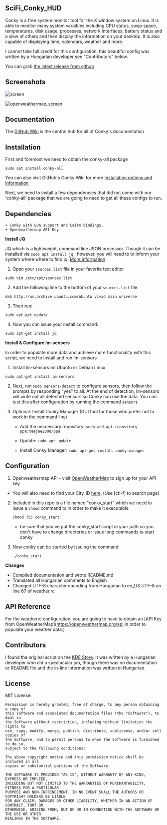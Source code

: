 ## SciFi_Conky_HUD

Conky is a free system monitor tool for the X window system on Linux. It is able to monitor many system varaibles including CPU status, swap space, temperatures, disk usage, processes, network interfaces, battery status and a slew of others and then display the information on your desktop. It is also capable of displaying time, calendars, weather and more.

I cannot take full credit for this configuration. this beautiful config was written by a Hungarian developer see "Contributors" below.

You can grab [the latest release from github](https://github.com/brndnmtthws/conky/releases/latest)

## Screenshots

![screen](https://user-images.githubusercontent.com/26425982/37259259-59794b1e-255a-11e8-9541-6cd5de5cd543.png)

![openweathermap_screen](https://user-images.githubusercontent.com/26425982/37260065-30a48338-2565-11e8-98be-c9174c022775.png)

## Documentation

The [GitHub Wiki](https://github.com/brndnmtthws/conky/wiki) is the central hub for all of Conky's documentation

## Installation

First and foremost we need to obtain the conky-all package

    sudo apt install conky-all

You can also visit GitHub's Conky Wiki for more [Installation options and information](https://github.com/brndnmtthws/conky/wiki/Installation)

Next, we need to install a few dependencies that did not come with our 'conky-all' package that we are going to need to get all these configs to run.

## Dependencies

    + Conky with LUA support and Cairo bindings.
    + Openweathermap API Key

**Install JQ**

JQ which is a lightweight, command line JSON processor. Though it can be installed via `sudo apt install jq` ; however, you will need to to inform your system where
where to find jq. [More information](https://stedolan.github.io/jq/download/)

1. Open your `sources.list` file in your favorite text editor

  `sudo vim /etc/apt/sources.list`

2. Add the following line to the bottom of your `sources.list` file:

  `deb http://us.archive.ubuntu.com/ubuntu vivid main universe`

3. Then run:

  `sudo apt-get update`

4. Now you can issue your install command:

  `sudo apt-get install jq`

**Install & Configure lm-sensors**

In order to populate more data and achieve more functionality with this script, we need to install and run lm-sensors

1. Install lm-sensors on Ubuntu or Debian Linux

  `sudo apt-get install lm-sensors`

2. Next, run `sudo sensors-detect` to configure sensors, then follow the prompts by responding "yes" to all. At the end of detection, lm-sensors will write out all detected sensors so Conky can use the data. You can test this after configuration by running the command `sensors`

3. Optional: Install Conky Manager (GUI tool for those who prefer not to work in the command line)

    + Add the neccessary repository: `sudo add-apt-repository ppa:teejee2008/ppa`

    + Update: `sudo apt update`

    +  Install Conky Manager:
      `sudo apt-get install conky-manager`

## Configuration

1. Openweathermap API - visit [OpenWeatherMap](https://openweathermap.org/api) to sign up for your API key

  + You will also need to find your City_ID  [here](http://openweathermap.org/help/city_list.txt). (Use [ctl-f] to search page)
  
2. Included in this repo is a file named "conky_start" which we need to issue a `chmod` command to in order to make it executable 

      `chmod 755 conky_start`
      + be sure that you've put the conky_start script in your path so you don't have to change directories or issue long          commands to start conky
      
3. Now conky can be started by issuing the command:
    
    `./conky_start`

**Changes**
+ Compiled documentation and wrote README.md
+ Translated all Hungarian comments to English
+ Changed UTF-8 character encoding from Hungarian to en_US.UTF-8 on line 67 of weather.rc

## API Reference

For the weatherrc configuration, you are going to have to obtain an [API Key from OpenWeatherMap](https://openweathermap.org/api in order to populate your weather data.)

## Contributors

I found the original script on the [KDE Store](https://store.kde.org/p/1197920). It was written by a Hungarian developer who did a spectacular job, though there was no documentation or README file and the in-line information was written in Hungarian.


## License

MIT License:

    Permission is hereby granted, free of charge, to any person obtaining a copy of
    this software and associated documentation files (the "Software"), to deal in
    the Software without restriction, including without limitation the rights to
    use, copy, modify, merge, publish, distribute, sublicense, and/or sell copies of
    the Software, and to permit persons to whom the Software is furnished to do so,
    subject to the following conditions:   

    The above copyright notice and this permission notice shall be included in all
    copies or substantial portions of the Software.

    THE SOFTWARE IS PROVIDED "AS IS", WITHOUT WARRANTY OF ANY KIND, EXPRESS OR IMPLIED, 
    INCLUDING BUT NOT LIMITED TO THE WARRANTIES OF MERCHANTABILITY, FITNESS FOR A PARTICULAR 
    PURPOSE AND NON-INFRINGEMENT. IN NO EVENT SHALL THE AUTHORS OR COPYRIGHT HOLDERS BE LIABLE
    FOR ANY CLAIM, DAMAGES OR OTHER LIABILITY, WHETHER IN AN ACTION OF CONTRACT, TORT OR 
    OTHERWISE, ARISING FROM, OUT OF OR IN CONNECTION WITH THE SOFTWARE OR THE USE OR OTHER 
    DEALINGS IN THE SOFTWARE.
    

